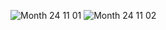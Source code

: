 ![Month 24 11 01](https://github.com/user-attachments/assets/b58146e8-da7e-43ba-82ac-2d506a60dcaa)
![Month 24 11 02](https://github.com/user-attachments/assets/05c3c1e9-e4d6-4fc7-8efe-2b5b5dd6d5f2)
